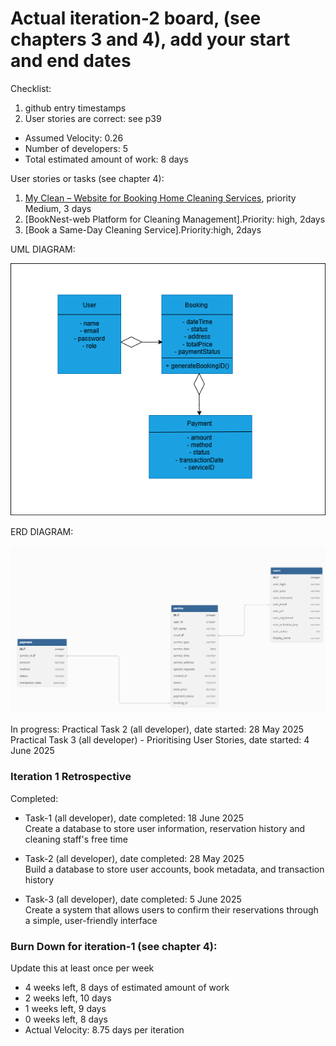 # Actual iteration-2 board, (see chapters 3 and 4), add your start and end dates 

Checklist: 
1. github entry timestamps
2. User stories are correct: see p39

* Assumed Velocity: 0.26
* Number of developers: 5
* Total estimated amount of work: 8 days

User stories or tasks (see chapter 4):
1. [My Clean – Website for Booking Home Cleaning Services](./user_stories/user_stories.md), priority Medium, 3 days
2. [BookNest-web Platform for Cleaning Management].Priority: high, 2days
3. [Book a Same-Day Cleaning Service].Priority:high, 2days

UML DIAGRAM:

![UML_Diagram](https://github.com/yuyosa/CP3407/blob/Change-1/UML-Diagram.png)

ERD DIAGRAM:

![ERD_Diagram](https://github.com/yuyosa/CP3407/blob/Change-1/ERD.png)

In progress:
Practical Task 2 (all developer), date started: 28 May 2025
Practical Task 3 (all developer) - Prioritising User Stories, date started: 4 June 2025


### Iteration 1 Retrospective
Completed:
* Task-1 (all developer), date completed: 18 June 2025  
Create a database to store user information, reservation history and cleaning staff's free time  
  
* Task-2 (all developer), date completed: 28 May 2025  
Build a database to store user accounts, book metadata, and transaction history  

* Task-3 (all developer), date completed: 5 June 2025  
Create a system that allows users to confirm their reservations through a simple, user-friendly interface     

### Burn Down for iteration-1 (see chapter 4):
Update this at least once per week
* 4 weeks left, 8 days of estimated amount of work 
* 2 weeks left, 10 days
* 1 weeks left, 9 days
* 0 weeks left, 8 days
* Actual Velocity: 8.75 days per iteration
